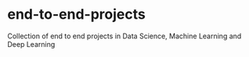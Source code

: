 # end-to-end-projects
Collection of end to end projects in Data Science, Machine Learning and Deep Learning 
